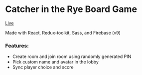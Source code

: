 # Catcher in the Rye Board Game

[Live](https://codicate.github.io/catcher-game/)

Made with React, Redux-toolkit, Sass, and Firebase (v9)

### Features:
- Create room and join room using randomly generated PIN
- Pick custom name and avatar in the lobby
- Sync player choice and score
